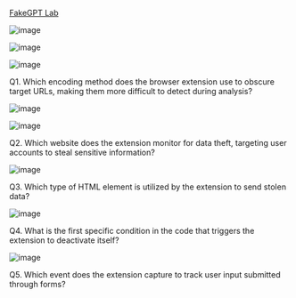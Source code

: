 [FakeGPT Lab](https://cyberdefenders.org/blueteam-ctf-challenges/fakegpt/)

![image](https://github.com/user-attachments/assets/68d5efea-ea40-4c46-818f-dc780c760b2e)

![image](https://github.com/user-attachments/assets/8eaf2d9d-9bc5-4935-9adb-372cb79acb71)

![image](https://github.com/user-attachments/assets/c6c453d8-119e-470e-8121-5caf31bd115b)

Q1. Which encoding method does the browser extension use to obscure target URLs, making them more difficult to detect during analysis?

![image](https://github.com/user-attachments/assets/093bf621-cfd7-41f1-9607-aaabdfb68398)

![image](https://github.com/user-attachments/assets/b717dc9b-53e2-4b93-bc55-b9be8625be24)

Q2. Which website does the extension monitor for data theft, targeting user accounts to steal sensitive information?

![image](https://github.com/user-attachments/assets/2bc3e669-6e70-448f-be30-e9bec4ee5e16)

Q3. Which type of HTML element is utilized by the extension to send stolen data?

![image](https://github.com/user-attachments/assets/fda43898-f130-435d-9999-efa0a4566f15)

Q4. What is the first specific condition in the code that triggers the extension to deactivate itself?

![image](https://github.com/user-attachments/assets/70be28ba-70e2-4415-9a06-fc954ed5f0f1)

Q5. Which event does the extension capture to track user input submitted through forms?

